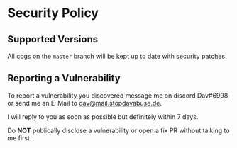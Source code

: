 # Security Policy

## Supported Versions

All cogs on the `master` branch will be kept up to date with security patches.

## Reporting a Vulnerability

To report a vulnerability you discovered message me on discord Dav#6998 or send me an E-Mail to [dav@mail.stopdavabuse.de](mailto:dav@mail.stopdavabuse.de).

I will reply to you as soon as possible but definitely within 7 days.

Do **NOT** publically disclose a vulnerability or open a fix PR without talking to me first.

